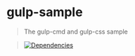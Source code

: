 gulp-sample
=========

>The gulp-cmd and gulp-css sample

>[![Dependencies][david-image]][david-url]

[david-image]: http://img.shields.io/david/nuintun/gulp-sample.svg?style=flat-square
[david-url]: https://david-dm.org/Nuintun/gulp-sample